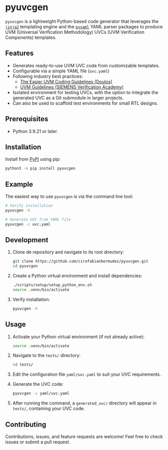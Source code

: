 # pyuvcgen

`pyuvcgen` is a lightweight Python-based code generator that leverages the
[`jinja2`](https://jinja.palletsprojects.com/en/3.1.x/) templating engine
and the [`pyyaml`](https://pyyaml.org/) YAML parser packages to produce
UVM (Universal Verification Methodology) UVCs (UVM Verification
Components) templates.

## Features

- Generates ready-to-use UVM UVC code from customizable templates.
- Configurable via a simple YAML file (`uvc.yaml`)
- Following industry best practices:
  - [The Easier UVM Coding Guidelines (Doulos)](https://www.doulos.com/media/1277/easier-uvm-coding-guidelines-2016-06-24.pdf)
  - [UVM Guidelines (SIEMENS Verification Academy)](https://verificationacademy.com/cookbook/uvm-universal-verification-methodology/uvm-guidelines/)
- Isolated environment for testing UVCs, with the option to integrate the generated UVC as a Git submodule in larger projects.
- Can also be used to scaffold test environments for small RTL designs.

## Prerequisites

- Python 3.9.21 or later.

## Installation

Install from [PyPi](https://pypi.org/project/pyuvcgen/) using pip:

```bash
python3 -m pip install pyuvcgen
```

## Example

The easiest way to use `pyuvcgen` is via the command line tool:

```bash
# Verify installation
pyuvcgen -h

# Generate UVC from YAML file
pyuvcgen -c uvc.yaml
```

## Development

1. Clone de repository and navigate to its root directory:

    ```bash
    git clone https://github.com/cirofabianbermudez/pyuvcgen.git
    cd pyuvcgen
    ```

2. Create a Python virtual environment and install dependencies:

    ```bash
    ./scripts/setup/setup_python_env.sh
    source .venv/bin/activate
    ```

3. Verify installation:

    ```bash
    pyuvcgen -h
    ```

## Usage

1. Activate your Python virtual environment (if not already active):

   ```bash
   source .venv/bin/activate
   ```

2. Navigate to the `tests/` directory:

   ```bash
   cd tests/
   ```

3. Edit the configuration file `yaml/uvc.yaml` to suit your UVC requirements.

4. Generate the UVC code:

   ```bash
   pyuvcgen -c yaml/uvc.yaml
   ```

5. After running the command, a `generated_uvc/` directory will appear in `tests/`, containing your UVC code.

## Contributing

Contributions, issues, and feature requests are welcome! Feel free to check issues or submit a pull request.
